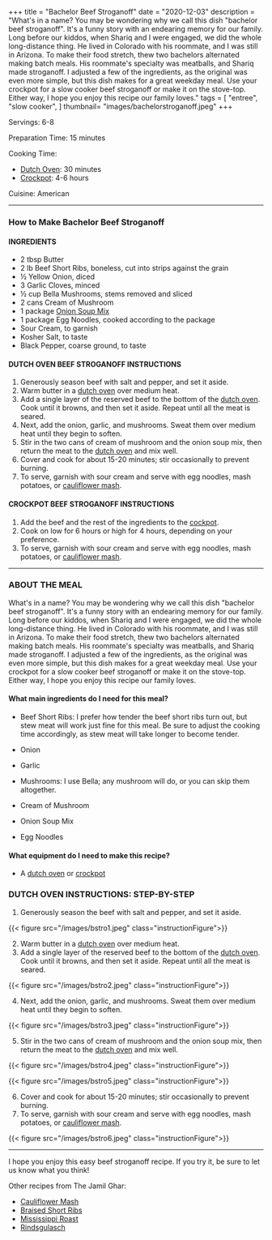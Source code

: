 +++
title = "Bachelor Beef Stroganoff"
date = "2020-12-03"
description = "What's in a name? You may be wondering why we call this dish "bachelor beef stroganoff". It's a funny story with an endearing memory for our family. Long before our kiddos, when Shariq and I were engaged, we did the whole long-distance thing. He lived in Colorado with his roommate, and I was still in Arizona. To make their food stretch, thew two bachelors alternated making batch meals. His roommate's specialty was meatballs, and Shariq made stroganoff. I adjusted a few of the ingredients, as the original was even more simple, but this dish makes for a great weekday meal. Use your crockpot for a slow cooker beef stroganoff or make it on the stove-top. Either way, I hope you enjoy this recipe our family loves."
tags = [
    "entree",
    "slow cooker", 
]
thumbnail= "images/bachelorstroganoff.jpeg"
+++

Servings: 6-8 <!--more-->

Preparation Time: 15 minutes 

Cooking Time: 

* [Dutch Oven](https://amzn.to/3qf0Yfz): 30 minutes 
* [Crockpot](https://amzn.to/3qetMos): 4-6 hours

Cuisine: American 

---- 

### How to Make Bachelor Beef Stroganoff 

#### INGREDIENTS 
 
* 2 tbsp Butter
* 2 lb Beef Short Ribs, boneless, cut into strips against the grain 
* ½ Yellow Onion, diced 
* 3 Garlic Cloves, minced 
* ½ cup Bella Mushrooms, stems removed and sliced 
* 2 cans Cream of Mushroom 
* 1 package [Onion Soup Mix](https://amzn.to/3GXCZY9)
* 1 package Egg Noodles, cooked according to the package
* Sour Cream, to garnish
* Kosher Salt, to taste 
* Black Pepper, coarse ground, to taste

#### DUTCH OVEN BEEF STROGANOFF INSTRUCTIONS 

1. Generously season beef with salt and pepper, and set it aside. 
2. Warm butter in a [dutch oven](https://amzn.to/3qf0Yfz) over medium heat. 
3. Add a single layer of the reserved beef to the bottom of the [dutch oven](https://amzn.to/3qf0Yfz). Cook until it browns, and then set it aside. Repeat until all the meat is seared.  
4. Next, add the onion, garlic, and mushrooms. Sweat them over medium heat until they begin to soften. 
5. Stir in the two cans of cream of mushroom and the onion soup mix, then return the meat to the [dutch oven](https://amzn.to/3qf0Yfz) and mix well.  
6. Cover and cook for about 15-20 minutes; stir occasionally to prevent burning. 
7. To serve, garnish with sour cream and serve with egg noodles, mash potatoes, or [cauliflower mash](https://www.jamilghar.com/recipe/cauliflower_mash/). 

#### CROCKPOT BEEF STROGANOFF INSTRUCTIONS 

1. Add the beef and the rest of the ingredients to the [cockpot](https://amzn.to/3qetMos). 
2. Cook on low for 6 hours or high for 4 hours, depending on your preference.
3. To serve, garnish with sour cream and serve with egg noodles, mash potatoes, or [cauliflower mash](https://www.jamilghar.com/recipe/cauliflower_mash/). 

 ----

### ABOUT THE MEAL

What's in a name? You may be wondering why we call this dish "bachelor beef stroganoff". It's a funny story with an endearing memory for our family. Long before our kiddos, when Shariq and I were engaged, we did the whole long-distance thing. He lived in Colorado with his roommate, and I was still in Arizona. To make their food stretch, thew two bachelors alternated making batch meals. His roommate's specialty was meatballs, and Shariq made stroganoff. I adjusted a few of the ingredients, as the original was even more simple, but this dish makes for a great weekday meal. Use your crockpot for a slow cooker beef stroganoff or make it on the stove-top. Either way, I hope you enjoy this recipe our family loves.

#### What main ingredients do I need for this meal?

* Beef Short Ribs: I prefer how tender the beef short ribs turn out, but stew meat will work just fine for this meal. Be sure to adjust the cooking time accordingly, as stew meat will take longer to become tender. 

* Onion 

* Garlic 

* Mushrooms: I use Bella; any mushroom will do, or you can skip them altogether. 

* Cream of Mushroom 

* Onion Soup Mix 

* Egg Noodles 

#### What equipment do I need to make this recipe?

* A [dutch oven](https://amzn.to/3qf0Yfz) or [crockpot](https://amzn.to/3qetMos)

### DUTCH OVEN INSTRUCTIONS: STEP-BY-STEP 

1. Generously season the beef with salt and pepper, and set it aside. 

{{< figure src="/images/bstro1.jpeg" class="instructionFigure">}}

2. Warm butter in a [dutch oven](https://amzn.to/3qf0Yfz) over medium heat. 
3. Add a single layer of the reserved beef to the bottom of the [dutch oven](https://amzn.to/3qf0Yfz). Cook until it browns, and then set it aside. Repeat until all the meat is seared.  

{{< figure src="/images/bstro2.jpeg" class="instructionFigure">}}

4. Next, add the onion, garlic, and mushrooms. Sweat them over medium heat until they begin to soften. 

{{< figure src="/images/bstro3.jpeg" class="instructionFigure">}}

5. Stir in the two cans of cream of mushroom and the onion soup mix, then return the meat to the [dutch oven](https://amzn.to/3qf0Yfz) and mix well.  

{{< figure src="/images/bstro4.jpeg" class="instructionFigure">}}

{{< figure src="/images/bstro5.jpeg" class="instructionFigure">}}

6. Cover and cook for about 15-20 minutes; stir occasionally to prevent burning. 
7. To serve, garnish with sour cream and serve with egg noodles, mash potatoes, or [cauliflower mash](https://www.jamilghar.com/recipe/cauliflower_mash/). 

{{< figure src="/images/bstro6.jpeg" class="instructionFigure">}}

----

I hope you enjoy this easy beef stroganoff recipe. If you try it, be sure to let us know what you think!

Other recipes from The Jamil Ghar:

* [Cauliflower Mash](https://www.jamilghar.com/recipe/cauliflower_mash/) 
* [Braised Short Ribs](https://www.jamilghar.com/recipe/braised_short_ribs/)
* [Mississippi Roast](https://www.jamilghar.com/recipe/mississippi_roast/)
* [Rindsgulasch](https://www.jamilghar.com/recipe/rindsgulasch/)
